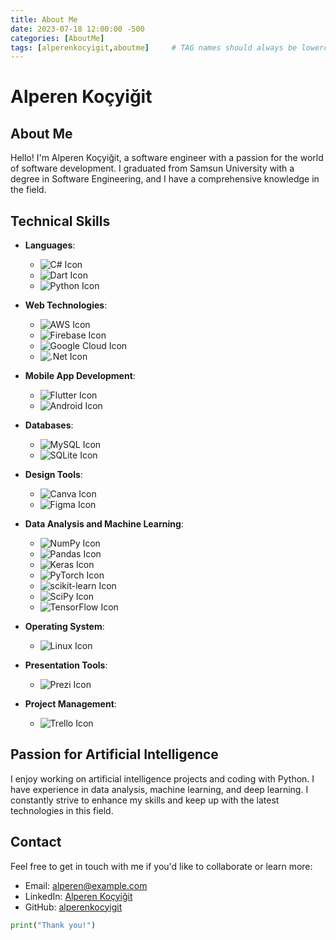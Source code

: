 ```yaml
---
title: About Me
date: 2023-07-18 12:00:00 -500
categories: [AboutMe]
tags: [alperenkocyigit,aboutme]     # TAG names should always be lowercase
---
```


# Alperen Koçyiğit

<!-- ![Profile Picture](https://example.com/profile_picture.jpg) -->

## About Me

Hello! I'm Alperen Koçyiğit, a software engineer with a passion for the world of software development. I graduated from Samsun University with a degree in Software Engineering, and I have a comprehensive knowledge in the field.

## Technical Skills

- **Languages**: 
  - ![C# Icon](https://camo.githubusercontent.com/bbae65b6de4a3ba26fbeaf00e347900385400dcd092e8b4e0f795853d24a24e3/68747470733a2f2f696d672e736869656c64732e696f2f62616467652f632532332d2532333233393132302e7376673f7374796c653d666f722d7468652d6261646765266c6f676f3d632d7368617270266c6f676f436f6c6f723d7768697465)
  - ![Dart Icon](https://camo.githubusercontent.com/a0a1ad90011aa02e7e6f32be4998b8843f0884eed20b575c8a2189859550824d/68747470733a2f2f696d672e736869656c64732e696f2f62616467652f646172742d2532333031373543322e7376673f7374796c653d666f722d7468652d6261646765266c6f676f3d64617274266c6f676f436f6c6f723d7768697465)
  - ![Python Icon](https://example.com/python_icon.png)

- **Web Technologies**: 
  - ![AWS Icon](https://example.com/aws_icon.png)
  - ![Firebase Icon](https://example.com/firebase_icon.png)
  - ![Google Cloud Icon](https://example.com/google_cloud_icon.png)
  - ![.Net Icon](https://example.com/dotnet_icon.png)

- **Mobile App Development**: 
  - ![Flutter Icon](https://example.com/flutter_icon.png)
  - ![Android Icon](https://example.com/android_icon.png)

- **Databases**: 
  - ![MySQL Icon](https://example.com/mysql_icon.png)
  - ![SQLite Icon](https://example.com/sqlite_icon.png)

- **Design Tools**: 
  - ![Canva Icon](https://example.com/canva_icon.png)
  - ![Figma Icon](https://example.com/figma_icon.png)

- **Data Analysis and Machine Learning**: 
  - ![NumPy Icon](https://example.com/numpy_icon.png)
  - ![Pandas Icon](https://example.com/pandas_icon.png)
  - ![Keras Icon](https://example.com/keras_icon.png)
  - ![PyTorch Icon](https://example.com/pytorch_icon.png)
  - ![scikit-learn Icon](https://example.com/scikitlearn_icon.png)
  - ![SciPy Icon](https://example.com/scipy_icon.png)
  - ![TensorFlow Icon](https://example.com/tensorflow_icon.png)

- **Operating System**: 
  - ![Linux Icon](https://example.com/linux_icon.png)

- **Presentation Tools**: 
  - ![Prezi Icon](https://example.com/prezi_icon.png)

- **Project Management**: 
  - ![Trello Icon](https://example.com/trello_icon.png)


## Passion for Artificial Intelligence

I enjoy working on artificial intelligence projects and coding with Python. I have experience in data analysis, machine learning, and deep learning. I constantly strive to enhance my skills and keep up with the latest technologies in this field.

## Contact

Feel free to get in touch with me if you'd like to collaborate or learn more:

- Email: alperen@example.com
- LinkedIn: [Alperen Koçyiğit](https://www.linkedin.com/in/alperenkocyigit)
- GitHub: [alperenkocyigit](https://github.com/alperenkocyigit)

```python
print("Thank you!")
```

